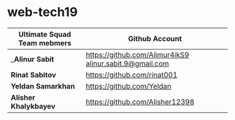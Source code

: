 # web-tech19
Ultimate Squad Team mebmers | Github Account
------------ | -------------
___**Alinur Sabit**__ | https://github.com/Alimur4ikS9 alinur.sabit.9@gmail.com
**Rinat Sabitov** | https://github.com/rinat001
**Yeldan Samarkhan** | https://github.com/Yeldan
**Alisher Khalykbayev** | https://github.com/Alisher12398
